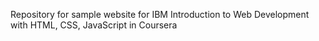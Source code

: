 Repository for sample website for IBM Introduction to Web Development with HTML, CSS, JavaScript in Coursera
